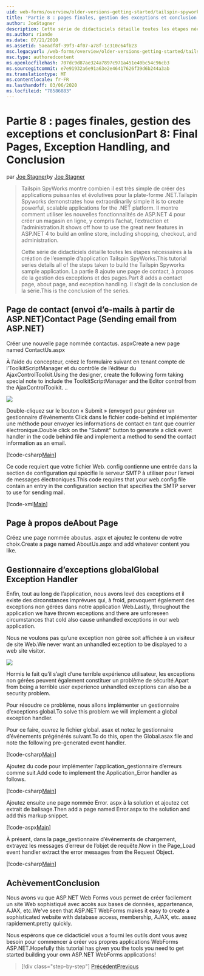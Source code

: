 ```yaml
---
uid: web-forms/overview/older-versions-getting-started/tailspin-spyworks/tailspin-spyworks-part-8
title: 'Partie 8 : pages finales, gestion des exceptions et conclusion | Microsoft Docs'
author: JoeStagner
description: Cette série de didacticiels détaille toutes les étapes nécessaires à la création de l’exemple d’application Tailspin SpyWorks. La partie 8 ajoute une page de contact, à propos de la page et de l’exception...
ms.author: riande
ms.date: 07/21/2010
ms.assetid: 5aeadf8f-39f3-4f07-a78f-1c310c64fb23
msc.legacyurl: /web-forms/overview/older-versions-getting-started/tailspin-spyworks/tailspin-spyworks-part-8
msc.type: authoredcontent
ms.openlocfilehash: 707dc9d87ae324a7897c971a451e40bc54c96cb3
ms.sourcegitcommit: e7e91932a6e91a63e2e46417626f39d6b244a3ab
ms.translationtype: MT
ms.contentlocale: fr-FR
ms.lasthandoff: 03/06/2020
ms.locfileid: "78586883"
---
```

# <a name="part-8-final-pages-exception-handling-and-conclusion"></a><span data-ttu-id="4c0f5-104">Partie 8 : pages finales, gestion des exceptions et conclusion</span><span class="sxs-lookup"><span data-stu-id="4c0f5-104">Part 8: Final Pages, Exception Handling, and Conclusion</span></span>

<span data-ttu-id="4c0f5-105">par [Joe Stagner](https://github.com/JoeStagner)</span><span class="sxs-lookup"><span data-stu-id="4c0f5-105">by [Joe Stagner](https://github.com/JoeStagner)</span></span>

> <span data-ttu-id="4c0f5-106">Tailspin SpyWorks montre combien il est très simple de créer des applications puissantes et évolutives pour la plate-forme .NET.</span><span class="sxs-lookup"><span data-stu-id="4c0f5-106">Tailspin Spyworks demonstrates how extraordinarily simple it is to create powerful, scalable applications for the .NET platform.</span></span> <span data-ttu-id="4c0f5-107">Il montre comment utiliser les nouvelles fonctionnalités de ASP.NET 4 pour créer un magasin en ligne, y compris l’achat, l’extraction et l’administration.</span><span class="sxs-lookup"><span data-stu-id="4c0f5-107">It shows off how to use the great new features in ASP.NET 4 to build an online store, including shopping, checkout, and administration.</span></span>
> 
> <span data-ttu-id="4c0f5-108">Cette série de didacticiels détaille toutes les étapes nécessaires à la création de l’exemple d’application Tailspin SpyWorks.</span><span class="sxs-lookup"><span data-stu-id="4c0f5-108">This tutorial series details all of the steps taken to build the Tailspin Spyworks sample application.</span></span> <span data-ttu-id="4c0f5-109">La partie 8 ajoute une page de contact, à propos de la gestion des exceptions et des pages.</span><span class="sxs-lookup"><span data-stu-id="4c0f5-109">Part 8 adds a contact page, about page, and exception handling.</span></span> <span data-ttu-id="4c0f5-110">Il s’agit de la conclusion de la série.</span><span class="sxs-lookup"><span data-stu-id="4c0f5-110">This is the conclusion of the series.</span></span>

## <a id="_Toc260221680"></a><span data-ttu-id="4c0f5-111">Page de contact (envoi d’e-mails à partir de ASP.NET)</span><span class="sxs-lookup"><span data-stu-id="4c0f5-111">Contact Page (Sending email from ASP.NET)</span></span>

<span data-ttu-id="4c0f5-112">Créer une nouvelle page nommée contactus. aspx</span><span class="sxs-lookup"><span data-stu-id="4c0f5-112">Create a new page named ContactUs.aspx</span></span>

<span data-ttu-id="4c0f5-113">À l’aide du concepteur, créez le formulaire suivant en tenant compte de l’ToolkitScriptManager et du contrôle de l’éditeur du AjaxControlToolkit.</span><span class="sxs-lookup"><span data-stu-id="4c0f5-113">Using the designer, create the following form taking special note to include the ToolkitScriptManager and the Editor control from the AjaxControlToolkit.</span></span> <span data-ttu-id="4c0f5-114">.</span><span class="sxs-lookup"><span data-stu-id="4c0f5-114">.</span></span>

![](tailspin-spyworks-part-8/_static/image1.jpg)

<span data-ttu-id="4c0f5-115">Double-cliquez sur le bouton « Submit » (envoyer) pour générer un gestionnaire d’événements Click dans le fichier code-behind et implémenter une méthode pour envoyer les informations de contact en tant que courrier électronique.</span><span class="sxs-lookup"><span data-stu-id="4c0f5-115">Double click on the "Submit" button to generate a click event handler in the code behind file and implement a method to send the contact information as an email.</span></span>

[!code-csharp[Main](tailspin-spyworks-part-8/samples/sample1.cs)]

<span data-ttu-id="4c0f5-116">Ce code requiert que votre fichier Web. config contienne une entrée dans la section de configuration qui spécifie le serveur SMTP à utiliser pour l’envoi de messages électroniques.</span><span class="sxs-lookup"><span data-stu-id="4c0f5-116">This code requires that your web.config file contain an entry in the configuration section that specifies the SMTP server to use for sending mail.</span></span>

[!code-xml[Main](tailspin-spyworks-part-8/samples/sample2.xml)]

## <a id="_Toc260221681"></a><span data-ttu-id="4c0f5-117">Page à propos de</span><span class="sxs-lookup"><span data-stu-id="4c0f5-117">About Page</span></span>

<span data-ttu-id="4c0f5-118">Créez une page nommée aboutus. aspx et ajoutez le contenu de votre choix.</span><span class="sxs-lookup"><span data-stu-id="4c0f5-118">Create a page named AboutUs.aspx and add whatever content you like.</span></span>

## <a id="_Toc260221682"></a><span data-ttu-id="4c0f5-119">Gestionnaire d’exceptions global</span><span class="sxs-lookup"><span data-stu-id="4c0f5-119">Global Exception Handler</span></span>

<span data-ttu-id="4c0f5-120">Enfin, tout au long de l’application, nous avons levé des exceptions et il existe des circonstances imprévues qui, à froid, provoquent également des exceptions non gérées dans notre application Web.</span><span class="sxs-lookup"><span data-stu-id="4c0f5-120">Lastly, throughout the application we have thrown exceptions and there are unforeseen circumstances that cold also cause unhandled exceptions in our web application.</span></span>

<span data-ttu-id="4c0f5-121">Nous ne voulons pas qu’une exception non gérée soit affichée à un visiteur de site Web.</span><span class="sxs-lookup"><span data-stu-id="4c0f5-121">We never want an unhandled exception to be displayed to a web site visitor.</span></span>

![](tailspin-spyworks-part-8/_static/image2.jpg)

<span data-ttu-id="4c0f5-122">Hormis le fait qu’il s’agit d’une terrible expérience utilisateur, les exceptions non gérées peuvent également constituer un problème de sécurité.</span><span class="sxs-lookup"><span data-stu-id="4c0f5-122">Apart from being a terrible user experience unhandled exceptions can also be a security problem.</span></span>

<span data-ttu-id="4c0f5-123">Pour résoudre ce problème, nous allons implémenter un gestionnaire d’exceptions global.</span><span class="sxs-lookup"><span data-stu-id="4c0f5-123">To solve this problem we will implement a global exception handler.</span></span>

<span data-ttu-id="4c0f5-124">Pour ce faire, ouvrez le fichier global. asax et notez le gestionnaire d’événements prégénérés suivant.</span><span class="sxs-lookup"><span data-stu-id="4c0f5-124">To do this, open the Global.asax file and note the following pre-generated event handler.</span></span>

[!code-csharp[Main](tailspin-spyworks-part-8/samples/sample3.cs)]

<span data-ttu-id="4c0f5-125">Ajoutez du code pour implémenter l’application\_gestionnaire d’erreurs comme suit.</span><span class="sxs-lookup"><span data-stu-id="4c0f5-125">Add code to implement the Application\_Error handler as follows.</span></span>

[!code-csharp[Main](tailspin-spyworks-part-8/samples/sample4.cs)]

<span data-ttu-id="4c0f5-126">Ajoutez ensuite une page nommée Error. aspx à la solution et ajoutez cet extrait de balisage.</span><span class="sxs-lookup"><span data-stu-id="4c0f5-126">Then add a page named Error.aspx to the solution and add this markup snippet.</span></span>

[!code-aspx[Main](tailspin-spyworks-part-8/samples/sample5.aspx)]

<span data-ttu-id="4c0f5-127">À présent, dans la page\_gestionnaire d’événements de chargement, extrayez les messages d’erreur de l’objet de requête.</span><span class="sxs-lookup"><span data-stu-id="4c0f5-127">Now in the Page\_Load event handler extract the error messages from the Request Object.</span></span>

[!code-csharp[Main](tailspin-spyworks-part-8/samples/sample6.cs)]

## <a id="_Toc260221683"></a><span data-ttu-id="4c0f5-128">Achèvement</span><span class="sxs-lookup"><span data-stu-id="4c0f5-128">Conclusion</span></span>

<span data-ttu-id="4c0f5-129">Nous avons vu que ASP.NET Web Forms vous permet de créer facilement un site Web sophistiqué avec accès aux bases de données, appartenance, AJAX, etc.</span><span class="sxs-lookup"><span data-stu-id="4c0f5-129">We've seen that ASP.NET WebForms makes it easy to create a sophisticated website with database access, membership, AJAX, etc.</span></span> <span data-ttu-id="4c0f5-130">assez rapidement.</span><span class="sxs-lookup"><span data-stu-id="4c0f5-130">pretty quickly.</span></span>

<span data-ttu-id="4c0f5-131">Nous espérons que ce didacticiel vous a fourni les outils dont vous avez besoin pour commencer à créer vos propres applications WebForms ASP.NET.</span><span class="sxs-lookup"><span data-stu-id="4c0f5-131">Hopefully this tutorial has given you the tools you need to get started building your own ASP.NET WebForms applications!</span></span>

> [!div class="step-by-step"]
> [<span data-ttu-id="4c0f5-132">Précédent</span><span class="sxs-lookup"><span data-stu-id="4c0f5-132">Previous</span></span>](tailspin-spyworks-part-7.md)
